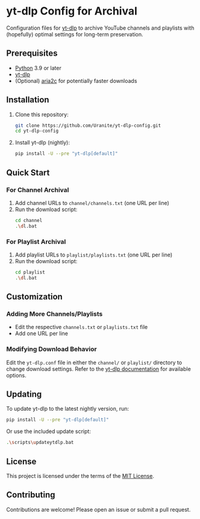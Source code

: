 # yt-dlp Config for Archival

Configuration files for [yt-dlp](https://github.com/yt-dlp/yt-dlp) to archive YouTube channels and playlists with (hopefully) optimal settings for long-term preservation.

## Prerequisites

- [Python](https://www.python.org/downloads/) 3.9 or later
- [yt-dlp](https://github.com/yt-dlp/yt-dlp)
- (Optional) [aria2c](https://aria2.github.io/) for potentially faster downloads

## Installation

1. Clone this repository:
   ```bash
   git clone https://github.com/Uranite/yt-dlp-config.git
   cd yt-dlp-config
   ```

2. Install yt-dlp (nightly):
   ```bash
   pip install -U --pre "yt-dlp[default]"
   ```

## Quick Start

### For Channel Archival
1. Add channel URLs to `channel/channels.txt` (one URL per line)
2. Run the download script:
   ```bash
   cd channel
   .\dl.bat
   ```

### For Playlist Archival
1. Add playlist URLs to `playlist/playlists.txt` (one URL per line)
2. Run the download script:
   ```bash
   cd playlist
   .\dl.bat
   ```

## Customization

### Adding More Channels/Playlists
- Edit the respective `channels.txt` or `playlists.txt` file
- Add one URL per line

### Modifying Download Behavior
Edit the `yt-dlp.conf` file in either the `channel/` or `playlist/` directory to change download settings. Refer to the [yt-dlp documentation](https://github.com/yt-dlp/yt-dlp#usage-and-options) for available options.

## Updating

To update yt-dlp to the latest nightly version, run:

```bash
pip install -U --pre "yt-dlp[default]"
```

Or use the included update script:

```bash
.\scripts\updateytdlp.bat
```

## License

This project is licensed under the terms of the [MIT License](LICENSE).

## Contributing

Contributions are welcome! Please open an issue or submit a pull request.
